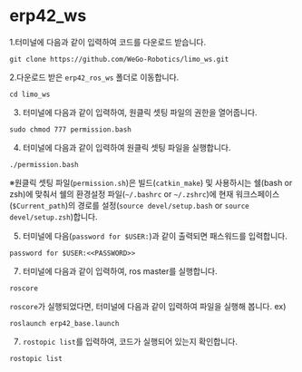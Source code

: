 # erp42_ws

1.터미널에 다음과 같이 입력하여 코드를 다운로드 받습니다.

```
git clone https://github.com/WeGo-Robotics/limo_ws.git
```

2.다운로드 받은 ```erp42_ros_ws``` 폴더로 이동합니다.

```
cd limo_ws
```

3. 터미널에 다음과 같이 입력하여, 원클릭 셋팅 파일의 권한을 열어줍니다.

```
sudo chmod 777 permission.bash
```

4. 터미널에 다음과 같이 입력하여 원클릭 셋팅 파일을 실행합니다.
```
./permission.bash
```

※원클릭 셋팅 파일(```permission.sh```)은 빌드(```catkin_make```) 및 사용하시는 쉘(bash or zsh)에 맞춰서 쉘의 환경설정 파일(```~/.bashrc``` or ```~/.zshrc```)에 현재 워크스페이스(```$Current_path```)의 경로를 설정(```source devel/setup.bash``` or ```source devel/setup.zsh```)합니다.

5. 터미널에 다음(```password for $USER:```)과 같이 출력되면 패스워드를 입력합니다.
```
password for $USER:<<PASSWORD>>
```

7. 터미널에 다음과 같이 입력하여, ros master를 실행합니다.

```
roscore
```

```roscore```가 실행되었다면, 터미널에 다음과 같이 입력하여 파일을 실행해 봅니다.
ex)

```
roslaunch erp42_base.launch
```

7. ```rostopic list```를 입력하여, 코드가 실행되어 있는지 확인합니다.

```
rostopic list
```
